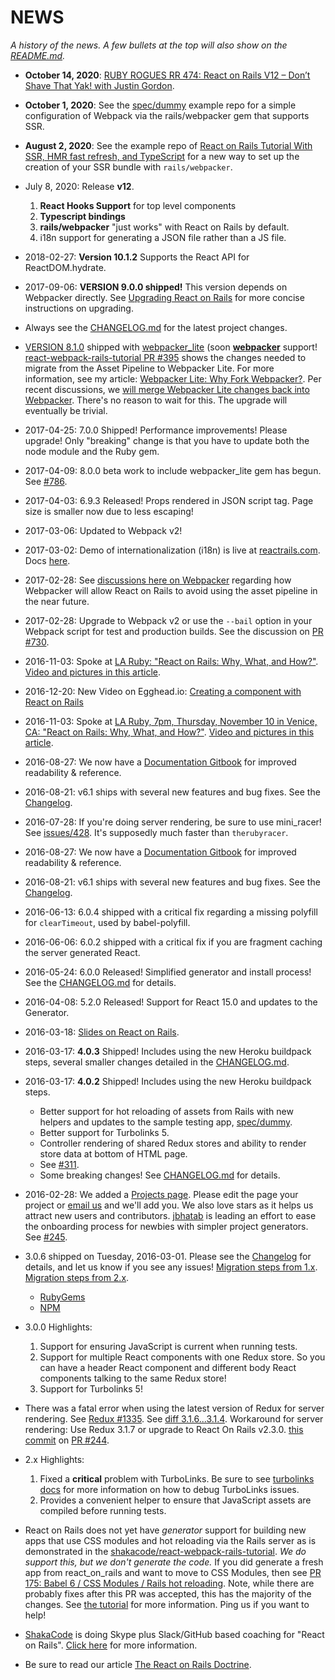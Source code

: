 # NEWS

_A history of the news. A few bullets at the top will also show on the [README.md](./README.md)._

- **October 14, 2020**: [RUBY ROGUES
  RR 474: React on Rails V12 – Don’t Shave That Yak! with Justin Gordon](https://devchat.tv/ruby-rogues/rr-474-react-on-rails-v12-dont-shave-that-yak-with-justin-gordon/).

- **October 1, 2020**: See the [spec/dummy](https://github.com/shakacode/react_on_rails/tree/master/spec/dummy) example repo for a simple configuration of Webpack via the rails/webpacker gem
  that supports SSR.
- **August 2, 2020**: See the example repo of [React on Rails Tutorial With SSR, HMR fast refresh, and TypeScript](https://github.com/shakacode/react_on_rails_demo_ssr_hmr) for a new way to set up the creation of your SSR bundle with `rails/webpacker`.
- July 8, 2020: Release **v12**.
  1. **React Hooks Support** for top level components
  2. **Typescript bindings**
  3. **rails/webpacker** "just works" with React on Rails by default.
  4. i18n support for generating a JSON file rather than a JS file.
- 2018-02-27: **Version 10.1.2** Supports the React API for ReactDOM.hydrate.
- 2017-09-06: **VERSION 9.0.0 shipped!** This version depends on Webpacker directly. See [Upgrading React on Rails](./docs/guides/upgrading-react-on-rails.md) for more concise instructions on upgrading.
- Always see the [CHANGELOG.md](./CHANGELOG.md) for the latest project changes.
- [VERSION 8.1.0](https://rubygems.org/gems/react_on_rails/) shipped with [webpacker_lite](https://github.com/shakacode/webpacker_lite) (soon [**webpacker**](https://github.com/rails/webpacker/issues/464#issuecomment-310986140) support! [react-webpack-rails-tutorial PR #395](https://github.com/shakacode/react-webpack-rails-tutorial/pull/395) shows the changes needed to migrate from the Asset Pipeline to Webpacker Lite. For more information, see my article: [Webpacker Lite: Why Fork Webpacker?](https://blog.shakacode.com/webpacker-lite-why-fork-webpacker-f0a7707fac92). Per recent discussions, we [will merge Webpacker Lite changes back into Webpacker](https://github.com/rails/webpacker/issues/464#issuecomment-310986140). There's no reason to wait for this. The upgrade will eventually be trivial.
- 2017-04-25: 7.0.0 Shipped! Performance improvements! Please upgrade! Only "breaking" change is that you have to update both the node module and the Ruby gem.
- 2017-04-09: 8.0.0 beta work to include webpacker_lite gem has begun. See [#786](https://github.com/shakacode/react_on_rails/issues/786).
- 2017-04-03: 6.9.3 Released! Props rendered in JSON script tag. Page size is smaller now due to less escaping!
- 2017-03-06: Updated to Webpack v2!
- 2017-03-02: Demo of internationalization (i18n) is live at [reactrails.com](https://www.reactrails.com/). Docs [here](docs/guides/i18n.md).
- 2017-02-28: See [discussions here on Webpacker](https://github.com/rails/webpacker/issues/139) regarding how Webpacker will allow React on Rails to avoid using the asset pipeline in the near future.
- 2017-02-28: Upgrade to Webpack v2 or use the `--bail` option in your Webpack script for test and production builds. See the discussion on [PR #730](https://github.com/shakacode/react_on_rails/pull/730).
- 2016-11-03: Spoke at [LA Ruby: "React on Rails: Why, What, and How?"](http://www.meetup.com/laruby/events/234825187/). [Video and pictures in this article](https://blog.shakacode.com/my-react-on-rails-talk-at-the-la-ruby-rails-meetup-november-10-2016-eaaa83aff800#.ej6h4eglp).
- 2016-12-20: New Video on Egghead.io: [Creating a component with React on Rails](https://egghead.io/lessons/react-creating-a-component-with-react-on-rails)
- 2016-11-03: Spoke at [LA Ruby, 7pm, Thursday, November 10 in Venice, CA: "React on Rails: Why, What, and How?"](http://www.meetup.com/laruby/events/234825187/). [Video and pictures in this article](https://blog.shakacode.com/my-react-on-rails-talk-at-the-la-ruby-rails-meetup-november-10-2016-eaaa83aff800#.ej6h4eglp).
- 2016-08-27: We now have a [Documentation Gitbook](https://shakacode.gitbooks.io/react-on-rails/content/) for improved readability & reference.
- 2016-08-21: v6.1 ships with several new features and bug fixes. See the [Changelog](CHANGELOG.md).
- 2016-07-28: If you're doing server rendering, be sure to use mini_racer! See [issues/428](https://github.com/shakacode/react_on_rails/issues/428). It's supposedly much faster than `therubyracer`.

- 2016-08-27: We now have a [Documentation Gitbook](https://shakacode.gitbooks.io/react-on-rails/content/) for improved readability & reference.
- 2016-08-21: v6.1 ships with several new features and bug fixes. See the [Changelog](CHANGELOG.md).
- 2016-06-13: 6.0.4 shipped with a critical fix regarding a missing polyfill for `clearTimeout`, used by babel-polyfill.
- 2016-06-06: 6.0.2 shipped with a critical fix if you are fragment caching the server generated React.
- 2016-05-24: 6.0.0 Released! Simplified generator and install process! See the [CHANGELOG.md](./CHANGELOG.md) for details.
- 2016-04-08: 5.2.0 Released! Support for React 15.0 and updates to the Generator.
- 2016-03-18: [Slides on React on Rails](http://www.slideshare.net/justingordon/react-on-rails-v4032).
- 2016-03-17: **4.0.3** Shipped! Includes using the new Heroku buildpack steps, several smaller changes detailed in the [CHANGELOG.md](./CHANGELOG.md).
- 2016-03-17: **4.0.2** Shipped! Includes using the new Heroku buildpack steps.
  - Better support for hot reloading of assets from Rails with new helpers and updates to the sample testing app, [spec/dummy](spec/dummy).
  - Better support for Turbolinks 5.
  - Controller rendering of shared Redux stores and ability to render store data at bottom of HTML page.
  - See [#311](https://github.com/shakacode/react_on_rails/pull/311/files).
  - Some breaking changes! See [CHANGELOG.md](./CHANGELOG.md) for details.
- 2016-02-28: We added a [Projects page](PROJECTS.md). Please edit the page your project or [email us](mailto:contact@shakacode.com) and we'll add you. We also love stars as it helps us attract new users and contributors. [jbhatab](https://github.com/jbhatab) is leading an effort to ease the onboarding process for newbies with simpler project generators. See [#245](https://github.com/shakacode/react_on_rails/issues/245).
- 3.0.6 shipped on Tuesday, 2016-03-01. Please see the [Changelog](CHANGELOG.md) for details, and let us know if you see any issues! [Migration steps from 1.x](https://github.com/shakacode/react_on_rails/blob/master/CHANGELOG.md#migration-steps-v1-to-v2). [Migration steps from 2.x](https://github.com/shakacode/react_on_rails/blob/master/CHANGELOG.md#migration-steps-v2-to-v3).
  - [RubyGems](https://rubygems.org/gems/react_on_rails/)
  - [NPM](https://www.npmjs.com/package/react-on-rails)
- 3.0.0 Highlights:
  1. Support for ensuring JavaScript is current when running tests.
  2. Support for multiple React components with one Redux store. So you can have a header React component and different body React components talking to the same Redux store!
  3. Support for Turbolinks 5!
- There was a fatal error when using the latest version of Redux for server rendering. See [Redux #1335](https://github.com/reactjs/redux/issues/1335). See [diff 3.1.6...3.1.4](https://github.com/reactjs/redux/commit/e2e14d26f09ca729ae0555442f50fcfc45bfb423#diff-1fdf421c05c1140f6d71444ea2b27638). Workaround for server rendering: Use Redux 3.1.7 or upgrade to React On Rails v2.3.0. [this commit](https://github.com/shakacode/react_on_rails/commit/59f1e68d3d233775e6abc63bff180ea59ac2d79e) on [PR #244](https://github.com/shakacode/react_on_rails/pull/244/).
- 2.x Highlights:
  1. Fixed a **critical** problem with TurboLinks. Be sure to see [turbolinks docs](docs/additional-reading/turbolinks.md) for more information on how to debug TurboLinks issues.
  2. Provides a convenient helper to ensure that JavaScript assets are compiled before running tests.
- React on Rails does not yet have _generator_ support for building new apps that use CSS modules and hot reloading via the Rails server as is demonstrated in the [shakacode/react-webpack-rails-tutorial](https://github.com/shakacode/react-webpack-rails-tutorial/). _We do support this, but we don't generate the code._ If you did generate a fresh app from react_on_rails and want to move to CSS Modules, then see [PR 175: Babel 6 / CSS Modules / Rails hot reloading](https://github.com/shakacode/react-webpack-rails-tutorial/pull/175). Note, while there are probably fixes after this PR was accepted, this has the majority of the changes. See [the tutorial](https://github.com/shakacode/react-webpack-rails-tutorial/#news) for more information. Ping us if you want to help!
- [ShakaCode](http://www.shakacode.com) is doing Skype plus Slack/GitHub based coaching for "React on Rails". [Click here](http://www.shakacode.com/work/index.html) for more information.
- Be sure to read our article [The React on Rails Doctrine](https://medium.com/@railsonmaui/the-react-on-rails-doctrine-3c59a778c724).
